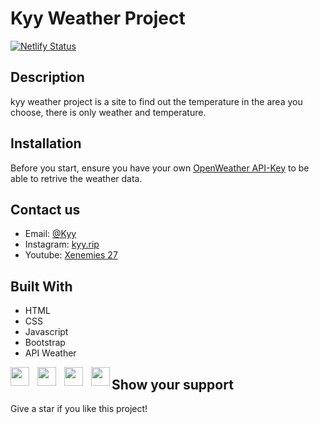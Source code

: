 # Kyy Weather Project

[![Netlify Status](https://api.netlify.com/api/v1/badges/ee200b18-cec2-4da3-a6da-9711c9730500/deploy-status)](https://app.netlify.com/sites/kyy-weather/deploys)

## Description

kyy weather project is a site to find out the temperature in the area you choose, there is only weather and temperature.

## Installation

Before you start, ensure you have your own [OpenWeather API-Key](http://openweathermap.org/price) to be able to retrive the weather data.

## Contact us

* Email: [@Kyy](xenemies.27@gmail.com)
* Instagram: [kyy.rip](https://instagram.com/kyy.rip?igshid=YmMyMTA2M2Y=)
* Youtube: [Xenemies 27](https://www.youtube.com/channel/UCNtVKQZIVFwFn0sfZfQCgbg)

## Built With

- HTML
- CSS
- Javascript
- Bootstrap
- API Weather

<img align="left" width="30px" src="https://cdn.icon-icons.com/icons2/1298/PNG/512/2333390-html-html5-internet-website_85590.png" style="padding-right:10px;" />
<img align="left" alt="" width="30px" src="https://cdn.icon-icons.com/icons2/512/PNG/512/css3-02_icon-icons.com_50917.png" style="padding-right:10px;" />
<img align="left" alt="" width="30px" src="https://cdn.icon-icons.com/icons2/2566/PNG/512/javascript_icon_153511.png" style="padding-right:10px;" />
<img align="left" alt="" width="30px" src="https://cdn.icon-icons.com/icons2/3206/PNG/512/bootstrap_icon_195906.png" style="padding-right:0px;" />

## Show your support

Give a star if you like this project!
